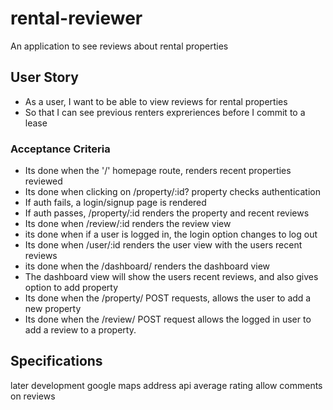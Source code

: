 # rental-reviewer
An application to see reviews about rental properties

## User Story
 * As a user, I want to be able to view reviews for rental properties
 * So that I can see previous renters expreriences before I commit to a lease

### Acceptance Criteria

 * Its done when the '/' homepage route, renders recent properties reviewed
 * Its done when clicking on /property/:id? property checks authentication
 * If auth fails, a login/signup page is rendered
 * If auth passes, /property/:id renders the property and recent reviews
 * Its done when /review/:id renders the review view
 * its done when if a user is logged in, the login option changes to log out
 * Its done when /user/:id renders the user view with the users recent reviews
 * its done when the /dashboard/ renders the dashboard view
 * The dashboard view will show the users recent reviews, and also gives option to add property
 * Its done when the /property/ POST requests, allows the user to add a new property
 * Its done when the /review/ POST request allows the logged in user to add a review to a property. 


## Specifications



later development
google maps address api
average rating
allow comments on reviews


